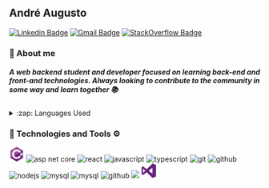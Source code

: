 ## André Augusto

[![Linkedin Badge](https://img.shields.io/badge/-LinkedIn-blue?style=flat-square&logo=Linkedin&logoColor=white&link=https://www.linkedin.com/in/andr%C3%A9-amaral/)](https://www.linkedin.com/in/andr%C3%A9-amaral/)
[![Gmail Badge](https://img.shields.io/badge/-Gmail-D14836?&style=flat-square&logo=Gmail&logoColor=white&link=mailto:andre.augusto222@gmail.com)](mailto:andre.augusto222@gmail.com)
[![StackOverflow Badge](https://img.shields.io/badge/stack%20overflow-FE7A16?logo=stack-overflow&logoColor=white&style=flat-square)](https://stackoverflow.com/users/13916973/andr%c3%a9)

### :wave: About me

##### A web backend student and developer focused on learning back-end and front-and technologies. Always looking to contribute to the community in some way and learn together 📚

<details>
  <summary>:zap: Languages Used</summary>
  <img src="https://github-readme-stats.vercel.app/api/top-langs?username=andre-mit&theme=dark&show_icons=true">
</details>

### 🚀 Technologies and Tools ⚙

<div class="row">
  <img src="https://github.com/devicons/devicon/blob/master/icons/csharp/csharp-original.svg" alt="csharp" width="30" height="30"/>
  <img src="https://upload.wikimedia.org/wikipedia/commons/thumb/e/ee/.NET_Core_Logo.svg/512px-.NET_Core_Logo.svg.png" alt="asp net core" width="30" height="30"/>
  <img src="https://devicon.dev/devicon.git/icons/react/react-original.svg" alt="react" width="30" height="30"/>
  <img src="https://devicons.github.io/devicon/devicon.git/icons/javascript/javascript-original.svg" alt="javascript" width="30" height="30"/>
  <img src="https://devicons.github.io/devicon/devicon.git/icons/typescript/typescript-original.svg" alt="typescript" width="30" height="30"/>
  <img src="https://devicons.github.io/devicon/devicon.git/icons/git/git-original.svg" alt="git" width="30" height="30"/>
  <img src="https://devicon.dev/devicon.git/icons/github/github-original.svg" alt="github" width="30" height="30"/>
  <img src="https://devicons.github.io/devicon/devicon.git/icons/nodejs/nodejs-original.svg" alt="nodejs" width="30" height="30"/>
  <img src="https://logodix.com/logo/696429.jpg" alt="mysql" width="30" height="30"/>
  <img src="https://devicons.github.io/devicon/devicon.git/icons/mysql/mysql-original.svg" alt="mysql" width="30" height="30"/>
  <img src="https://seeklogo.com/images/M/microsoft-azure-logo-85055C44BE-seeklogo.com.png" alt="github" width="30" height="30"/>
  <img src="https://cdn.svgporn.com/logos/visual-studio-code.svg" height="30">
  <img src="https://github.com/devicons/devicon/blob/master/icons/visualstudio/visualstudio-plain.svg" height="30">
</div>
